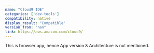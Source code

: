 ```yaml
---
name: "Cloud9 IDE"
categories: ['dev-tools']
compatibility: native
display_result: "Compatible"
version_from: "nan"
link: https://aws.amazon.com/cloud9/
---
```


This is browser app, hence App version & Architecture is not mentioned.